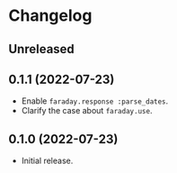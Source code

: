 # Changelog

## Unreleased

## 0.1.1 (2022-07-23)

*   Enable `faraday.response :parse_dates`.
*   Clarify the case about `faraday.use`.

## 0.1.0 (2022-07-23)

*   Initial release.
